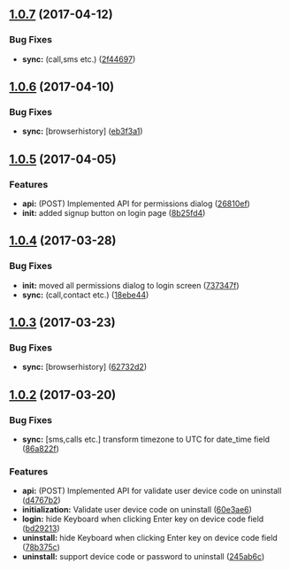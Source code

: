 <a name="1.0.7"></a>
## [1.0.7](https://github.com/SimplyBridal/kidguard-android-device-app/compare/1.0.6...v1.0.7) (2017-04-12)


### Bug Fixes

* **sync:** (call,sms etc.) ([2f44697](https://github.com/SimplyBridal/kidguard-android-device-app/commit/2f44697))



<a name="1.0.6"></a>
## [1.0.6](https://github.com/SimplyBridal/kidguard-android-device-app/compare/1.0.5...v1.0.6) (2017-04-10)


### Bug Fixes

* **sync:** [browserhistory] ([eb3f3a1](https://github.com/SimplyBridal/kidguard-android-device-app/commit/eb3f3a1))



<a name="1.0.5"></a>
## [1.0.5](https://github.com/SimplyBridal/kidguard-android-device-app/compare/1.0.4...v1.0.5) (2017-04-05)


### Features

* **api:** (POST) Implemented API for permissions dialog ([26810ef](https://github.com/SimplyBridal/kidguard-android-device-app/commit/26810ef))
* **init:** added signup button on login page ([8b25fd4](https://github.com/SimplyBridal/kidguard-android-device-app/commit/8b25fd4))



<a name="1.0.4"></a>
## [1.0.4](https://github.com/SimplyBridal/kidguard-android-device-app/compare/1.0.3...v1.0.4) (2017-03-28)

### Bug Fixes

* **init:** moved all permissions dialog to login screen ([737347f](https://github.com/SimplyBridal/kidguard-android-device-app/commit/737347f))
* **sync:** (call,contact etc.) ([18ebe44](https://github.com/SimplyBridal/kidguard-android-device-app/commit/18ebe44))


<a name="1.0.3"></a>
## [1.0.3](https://github.com/SimplyBridal/kidguard-android-device-app/compare/1.0.2...v1.0.3) (2017-03-23)


### Bug Fixes

* **sync:** [browserhistory] ([62732d2](https://github.com/SimplyBridal/kidguard-android-device-app/commit/62732d2))



<a name="1.0.2"></a>
## [1.0.2](https://github.com/SimplyBridal/kidguard-android-device-app/compare/1.0.1...v1.0.2) (2017-03-20)


### Bug Fixes

* **sync:** [sms,calls etc.] transform timezone to UTC for date_time field ([86a822f](https://github.com/SimplyBridal/kidguard-android-device-app/commit/86a822f))


### Features

* **api:** (POST) Implemented API for validate user device code on uninstall ([d4767b2](https://github.com/SimplyBridal/kidguard-android-device-app/commit/d4767b2))
* **initialization:** Validate user device code on uninstall ([60e3ae6](https://github.com/SimplyBridal/kidguard-android-device-app/commit/60e3ae6))
* **login:** hide Keyboard when clicking Enter key on device code field ([bd29213](https://github.com/SimplyBridal/kidguard-android-device-app/commit/bd29213))
* **uninstall:** hide Keyboard when clicking Enter key on device code field ([78b375c](https://github.com/SimplyBridal/kidguard-android-device-app/commit/78b375c))
* **uninstall:** support device code or password to uninstall ([245ab6c](https://github.com/SimplyBridal/kidguard-android-device-app/commit/245ab6c))
